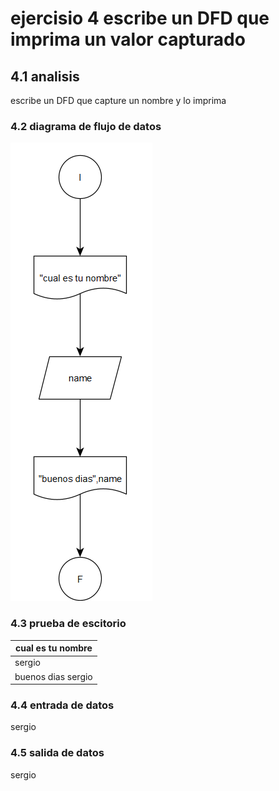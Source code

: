 # ejercisio 4 escribe un DFD que imprima un valor capturado
## 4.1 analisis
escribe un DFD que capture un nombre y lo imprima
### 4.2 diagrama de flujo de datos
![alt](https://github.com/seyalocruz/ICI-fundamentos/blob/main/4.png)
### 4.3 prueba de escitorio
|cual es tu nombre|
|-----------------|
|sergio|
|buenos dias sergio|
### 4.4 entrada de datos
sergio
### 4.5 salida de datos
sergio

